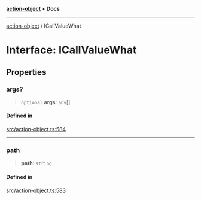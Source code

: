 [**action-object**](../README.md) • **Docs**

***

[action-object](../globals.md) / ICallValueWhat

# Interface: ICallValueWhat

## Properties

### args?

> `optional` **args**: `any`[]

#### Defined in

[src/action-object.ts:584](https://github.com/mksunny1/action-object/blob/2f994729170d9fd3715cf0f4d8ea6de29c244fed/src/action-object.ts#L584)

***

### path

> **path**: `string`

#### Defined in

[src/action-object.ts:583](https://github.com/mksunny1/action-object/blob/2f994729170d9fd3715cf0f4d8ea6de29c244fed/src/action-object.ts#L583)

